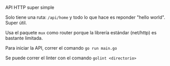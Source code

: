 API HTTP super simple

Solo tiene una ruta: `/api/home` y todo lo que hace es reponder "hello world". Super útil.

Usa el paquete `mux` como router porque la librería estándar (net/http) es bastante limitada.

Para iniciar la API, correr el comando `go run main.go`

Se puede correr el linter con el comando `golint <directorio>`
